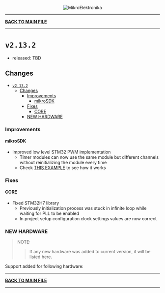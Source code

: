 <p align="center">
  <img src="http://www.mikroe.com/img/designs/beta/logo_small.png?raw=true" alt="MikroElektronika"/>
</p>

---

**[BACK TO MAIN FILE](../../changelog.md)**

---

# `v2.13.2`

+ released: TBD

## Changes

+ [`v2.13.2`](#v2132)
  + [Changes](#changes)
    + [Improvements](#improvements)
      + [mikroSDK](#mikrosdk)
    + [Fixes](#fixes)
      + [CORE](#core)
    + [NEW HARDWARE](#new-hardware)

### Improvements

#### mikroSDK

+ Improved low level STM32 PWM implementation
  + Timer modules can now use the same module but different channels without reinitializing the module every time
  + Check [THIS EXAMPLE](../../tests/pwm/multi_channel) to see how it works

### Fixes

#### CORE

+ Fixed STM32H7 library
  + Previously initialization process was stuck in infinite loop while waiting for PLL to be enabled
  + In project setup configuration clock settings values are now correct

### NEW HARDWARE

> NOTE:
>> If any new hardware was added to current version, it will be listed here.

Support added for following hardware:

---

**[BACK TO MAIN FILE](../../changelog.md)**

---
